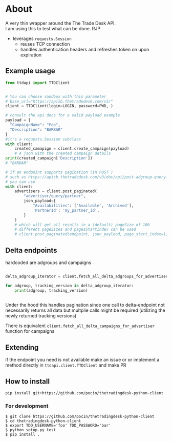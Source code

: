 # About
A very thin wrapper around the The Trade Desk API.  
I am using this to test what can be done.  RJP

- leverages `requests.Session`
  - reuses TCP connection
  - handles authentication headers and refreshes token on upon expiration

## Example usage

```python
from ttdapi import TTDClient


# You can choose sandbox with this parameter
# base_url="https://apisb.thetradedesk.com/v3/"
client = TTDClient(login=LOGIN, password=PWD, )

# consult the api docs for a valid payload example
payload = {
  "CampaignName": "Foo",
  "Description": "BARBAR"
}
#it's a requests.Session subclass
with client:
    created_camapign = client.create_campaign(payload)
    # A json with the created campaign details
print(created_campaign['Description'])
# "BARBAR"

# if an endpoint supports pagination (in POST )
# such as https://apisb.thetradedesk.com/v3/doc/api/post-adgroup-query-advertiser
# you can use
with client:
    advertisers = client.post_paginated(
        "advertiser/query/partner",
        json_payload={
            "Availabilities": ['Available', 'Archived'],
            'PartnerId': 'my_partner_id',
        }
    )
    # which will get all results in a (default) pageSize of 100
    # different pageSizes and pagesStartIndex can be used
    # client.post_paginated(endpoint, json_payload, page_start_index=1, page_size=42)
```

## Delta endpoints
hardcoded are adgroups and campaigns


```python

delta_adgroup_iterator = client.fetch_all_delta_adgroups_for_advertiser(advertiser_id='abc1234', last_change_tracking_version=None):

for adgroup, tracking_version in delta_adgroup_iterator:
    print(adgroup, tracking_version)
    
```
Under the hood this handles pagination since one call to delta-endpoint not necessarily returns all data but multplie calls might be required (utilizing the newly returned tracking versions)

There is equivalent `client.fetch_all_delta_campaigns_for_advertiser` function for campaigns

## Extending
if the endpoint you need is not available make an issue or  or implement a method directly in `ttdapi.client.TTDClient` and make PR

## How to install

`pip install git+https://github.com/pocin/thetradingdesk-python-client`

### For development
```
$ git clone https://github.com/pocin/thetradingdesk-python-client
$ cd thetradingdesk-python-client
$ export TDD_USERNAME='foo' TDD_PASSWORD='bar'
$ python setup.py test
$ pip install . 
```
